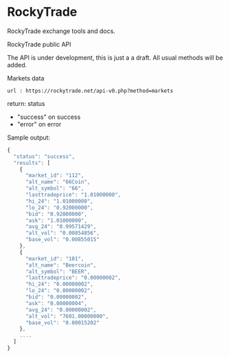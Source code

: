 RockyTrade
==========

RockyTrade exchange tools and docs.

 RockyTrade public API
 
 The API is under development, this is just a a draft. 
 All usual methods will be added.
 
 Markets data
 
    url : https://rockytrade.net/api-v0.php?method=markets
  return: status
  - "success" on success
  - "error" on error

Sample output:
```js
{
  "status": "success",
  "results": [
    {
      "market_id": "112",
      "alt_name": "66Coin",
      "alt_symbol": "66",
      "lasttradeprice": "1.01000000",
      "hi_24": "1.01000000",
      "lo_24": "0.92000000",
      "bid": "0.92000000",
      "ask": "1.01000000",
      "avg_24": "0.99571429",
      "alt_vol": "0.00854856",
      "base_vol": "0.00855015"
    },
    {
      "market_id": "101",
      "alt_name": "Beercoin",
      "alt_symbol": "BEER",
      "lasttradeprice": "0.00000002",
      "hi_24": "0.00000002",
      "lo_24": "0.00000002",
      "bid": "0.00000002",
      "ask": "0.00000004",
      "avg_24": "0.00000002",
      "alt_vol": "7601.00000000",
      "base_vol": "0.00015202"
    },
    ....
  ]
}

```
